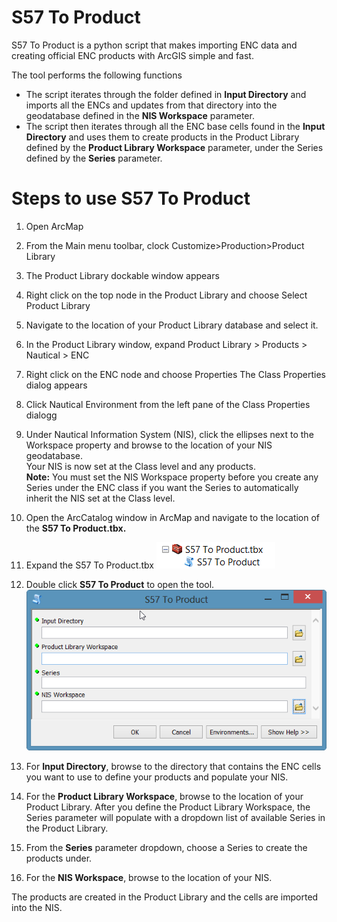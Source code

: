 # S57 To Product

S57 To Product is a python script that makes importing ENC data and creating official ENC products with ArcGIS simple and fast.

The tool performs the following functions
* The script iterates through the folder defined in **Input Directory** and imports all the ENCs and updates from that directory into the geodatabase defined in the **NIS Workspace** parameter.
* The script then iterates through all the ENC base cells found in the **Input Directory** and uses them to create products in the Product Library defined by the **Product Library Workspace** parameter, under the Series defined by the **Series** parameter.

# Steps to use S57 To Product

1. Open ArcMap
2. From the Main menu toolbar, clock Customize>Production>Product Library
3. The Product Library dockable window appears
4. Right click on the top node in the Product Library and choose Select Product Library
5. Navigate to the location of your Product Library database and select it.
6. In the Product Library window, expand Product Library > Products > Nautical > ENC
7. Right click on the ENC node and choose Properties
The Class Properties dialog appears
8. Click Nautical Environment from the left pane of the Class Properties dialogg
9. Under Nautical Information System (NIS), click the ellipses next to the Workspace property and browse to the location of your NIS geodatabase.  
Your NIS is now set at the Class level and any products.  
**Note:** You must set the NIS Workspace property before you create any Series under the ENC class if you want the Series to automatically inherit the NIS set at the Class level.

10. Open the ArcCatalog window in ArcMap and navigate to the location of the **S57 To Product.tbx.**
11. Expand the S57 To Product.tbx
![App](pic1.png)
12. Double click **S57 To Product** to open the tool.
![App](pic2.png)
13. For **Input Directory**, browse to the directory that contains the ENC cells you want to use to define your products and populate your NIS.
14. For the **Product Library Workspace**, browse to the location of your Product Library.
After you define the Product Library Workspace, the Series parameter will populate with a dropdown list of available Series in the Product Library.
15. From the **Series** parameter dropdown, choose a Series to create the products under.
16. For the **NIS Workspace**, browse to the location of your NIS.

The products are created in the Product Library and the cells are imported into the NIS.
